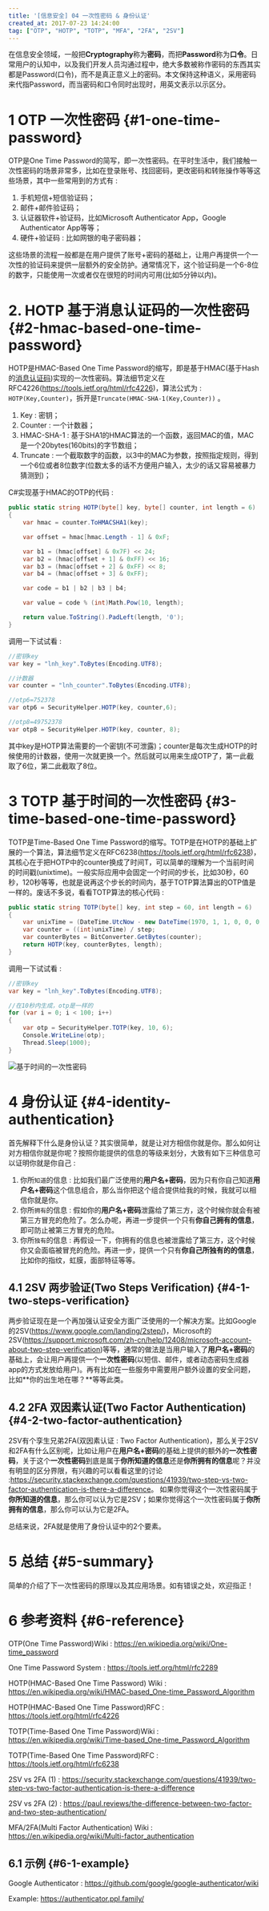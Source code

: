 ```yaml
---
title: '[信息安全] 04 一次性密码 & 身份认证'
created_at: 2017-07-23 14:24:00
tag: ["OTP", "HOTP", "TOTP", "MFA", "2FA", "2SV"]
---
```


在信息安全领域，一般把**Cryptography**称为**密码**，而把**Password**称为**口令**。日常用户的认知中，以及我们开发人员沟通过程中，绝大多数被称作密码的东西其实都是Password(口令)，而不是真正意义上的密码。本文保持这种语义，采用密码来代指Password，而当密码和口令同时出现时，用英文表示以示区分。

# 1 OTP 一次性密码 {#1-one-time-password}

OTP是One Time Password的简写，即一次性密码。在平时生活中，我们接触一次性密码的场景非常多，比如在登录账号、找回密码，更改密码和转账操作等等这些场景，其中一些常用到的方式有 :  

1. 手机短信+短信验证码；
2. 邮件+邮件验证码；
3. 认证器软件+验证码，比如Microsoft Authenticator App，Google Authenticator App等等；
4. 硬件+验证码 :  比如网银的电子密码器；

这些场景的流程一般都是在用户提供了账号+密码的基础上，让用户再提供一个一次性的验证码来提供一层额外的安全防护。通常情况下，这个验证码是一个6-8位的数字，只能使用一次或者仅在很短的时间内可用(比如5分钟以内)。

# 2. HOTP 基于消息认证码的一次性密码 {#2-hmac-based-one-time-password}

HOTP是HMAC-Based One Time Password的缩写，即是基于HMAC(基于Hash的[消息认证码])实现的一次性密码。算法细节定义在RFC4226(<https://tools.ietf.org/html/rfc4226>)，算法公式为 : `HOTP(Key,Counter)`，拆开是`Truncate(HMAC-SHA-1(Key,Counter))` 。

1. Key :  密钥；
2. Counter :  一个计数器；
3. HMAC-SHA-1 :  基于SHA1的HMAC算法的一个函数，返回MAC的值，MAC是一个20bytes(160bits)的字节数组；
4. Truncate :  一个截取数字的函数，以3中的MAC为参数，按照指定规则，得到一个6位或者8位数字(位数太多的话不方便用户输入，太少的话又容易被暴力猜测到)；

C#实现基于HMAC的OTP的代码 :  

```csharp
public static string HOTP(byte[] key, byte[] counter, int length = 6)
{
    var hmac = counter.ToHMACSHA1(key);

    var offset = hmac[hmac.Length - 1] & 0xF;

    var b1 = (hmac[offset] & 0x7F) << 24;
    var b2 = (hmac[offset + 1] & 0xFF) << 16;
    var b3 = (hmac[offset + 2] & 0xFF) << 8;
    var b4 = (hmac[offset + 3] & 0xFF);

    var code = b1 | b2 | b3 | b4;

    var value = code % (int)Math.Pow(10, length);

    return value.ToString().PadLeft(length, '0');
}
```

调用一下试试看 :  

```csharp
//密钥key
var key = "lnh_key".ToBytes(Encoding.UTF8);

//计数器
var counter = "lnh_counter".ToBytes(Encoding.UTF8);

//otp6=752378
var otp6 = SecurityHelper.HOTP(key, counter,6);

//otp8=49752378
var otp8 = SecurityHelper.HOTP(key, counter, 8);
```

其中key是HOTP算法需要的一个密钥(不可泄露)；counter是每次生成HOTP的时候使用的计数器，使用一次就更换一个。然后就可以用来生成OTP了，第一此截取了6位，第二此截取了8位。

# 3 TOTP 基于时间的一次性密码 {#3-time-based-one-time-password}

TOTP是Time-Based One Time Password的缩写。TOTP是在HOTP的基础上扩展的一个算法，算法细节定义在RFC6238(<https://tools.ietf.org/html/rfc6238>)，其核心在于把HOTP中的counter换成了时间T，可以简单的理解为一个当前时间的时间戳(unixtime)。一般实际应用中会固定一个时间的步长，比如30秒，60秒，120秒等等，也就是说再这个步长的时间内，基于TOTP算法算出的OTP值是一样的。废话不多说，看看TOTP算法的核心代码 :  

```csharp
public static string TOTP(byte[] key, int step = 60, int length = 6)
{
    var unixTime = (DateTime.UtcNow - new DateTime(1970, 1, 1, 0, 0, 0, 0, DateTimeKind.Utc)).TotalSeconds;
    var counter = ((int)unixTime) / step;
    var counterBytes = BitConverter.GetBytes(counter);
    return HOTP(key, counterBytes, length);
}
```

调用一下试试看 :  

```csharp
//密钥key
var key = "lnh_key".ToBytes(Encoding.UTF8);

//在10秒内生成，otp是一样的
for (var i = 0; i < 100; i++)
{
    var otp = SecurityHelper.TOTP(key, 10, 6);
    Console.WriteLine(otp);
    Thread.Sleep(1000);
}
```
![基于时间的一次性密码](totp-result.png)

# 4 身份认证 {#4-identity-authentication}

首先解释下什么是身份认证？其实很简单，就是让对方相信你就是你。那么如何让对方相信你就是你呢？按照你能提供的信息的等级来划分，大致有如下三种信息可以证明你就是你自己 :  

1. 你所`知道`的信息 : 比如我们最广泛使用的**用户名+密码**，因为只有你自己知道**用户名+密码**这个信息组合，那么当你把这个组合提供给我的时候，我就可以相信你就是你。
2. 你所`拥有`的信息 : 假如你的**用户名+密码**泄露给了第三方，这个时候你就会有被第三方冒充的危险了。怎么办呢，再进一步提供一个只有**你自己拥有的信息**，即可防止被第三方冒充的危险。
3. 你所`独有`的信息 : 再假设一下，你拥有的信息也被泄露给了第三方，这个时候你又会面临被冒充的危险。再进一步，提供一个只有**你自己所独有的的信息**，比如你的指纹，虹膜，面部特征等等。

## 4.1 2SV 两步验证(Two Steps Verification) {#4-1-two-steps-verification}

两步验证现在是一个再加强认证安全方面广泛使用的一个解决方案。比如Google的2SV(<https://www.google.com/landing/2step/>)，Microsoft的2SV(<https://support.microsoft.com/zh-cn/help/12408/microsoft-account-about-two-step-verification>)等等，通常的做法是当用户输入了**用户名+密码**的基础上，会让用户再提供一个**一次性密码**(以短信、邮件，或者动态密码生成器app的方式发放给用户)。再有比如在一些服务中需要用户额外设置的安全问题，比如**你的出生地在哪？**等等此类。

## 4.2 2FA 双因素认证(Two Factor Authentication) {#4-2-two-factor-authentication}

2SV有个孪生兄弟2FA(双因素认证 :  Two Factor Authentication)，那么关于2SV和2FA有什么区别呢，比如让用户在**用户名+密码**的基础上提供的额外的**一次性密码**，关于这个**一次性密码**到底是属于**你所知道的信息**还是**你所拥有的信息**呢？并没有明显的区分界限，有兴趣的可以看看这里的讨论 :<https://security.stackexchange.com/questions/41939/two-step-vs-two-factor-authentication-is-there-a-difference>。 如果你觉得这个一次性密码属于**你所知道的信息**，那么你可以认为它是2SV；如果你觉得这个一次性密码属于**你所拥有的信息**，那么你可以认为它是2FA。

总结来说，2FA就是使用了身份认证中的2个要素。

# 5 总结 {#5-summary}

简单的介绍了下一次性密码的原理以及其应用场景。如有错误之处，欢迎指正！

# 6 参考资料 {#6-reference}

OTP(One Time Password)Wiki :  https://en.wikipedia.org/wiki/One-time_password

One Time Password System :  https://tools.ietf.org/html/rfc2289

HOTP(HMAC-Based One Time Password) Wiki :  https://en.wikipedia.org/wiki/HMAC-based_One-time_Password_Algorithm

HOTP(HMAC-Based One Time Password)RFC :  https://tools.ietf.org/html/rfc4226

TOTP(Time-Based One Time Password)Wiki :  https://en.wikipedia.org/wiki/Time-based_One-time_Password_Algorithm

TOTP(Time-Based One Time Password)RFC :  https://tools.ietf.org/html/rfc6238

2SV vs 2FA (1) :  https://security.stackexchange.com/questions/41939/two-step-vs-two-factor-authentication-is-there-a-difference

2SV vs 2FA (2) :  https://paul.reviews/the-difference-between-two-factor-and-two-step-authentication/

MFA/2FA(Multi Factor Authentication) Wiki :  https://en.wikipedia.org/wiki/Multi-factor_authentication

## 6.1 示例 {#6-1-example}

Google Authenticator : https://github.com/google/google-authenticator/wiki

Example: https://authenticator.ppl.family/


[消息认证码]:../01-cryptography-toolbox-1/#4-message-authentication-code
